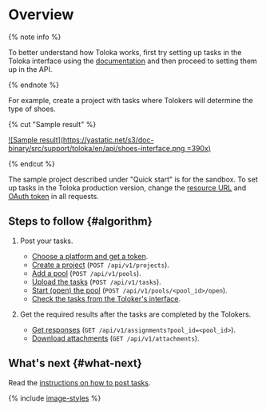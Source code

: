 # Overview

{% note info %}

To better understand how Toloka works, first try setting up tasks in the Toloka interface using the [documentation](../../guide/concepts/main-steps.md) and then proceed to setting them up in the API.

{% endnote %}

For example, create a project with tasks where Tolokers will determine the type of shoes.

{% cut "Sample result" %}

[![Sample result](https://yastatic.net/s3/doc-binary/src/support/toloka/en/api/shoes-interface.png =390x)](https://yastatic.net/s3/doc-binary/src/support/toloka/en/api/shoes-interface.png)

{% endcut %}

The sample project described under "Quick start" is for the sandbox. To set up tasks in the Toloka production version, change the [resource URL](access.md#urls) and [OAuth token](access.md#token) in all requests.

## Steps to follow {#algorithm}

1. Post your tasks.

    - [Choose a platform and get a token](./qs-placement.md#start).
    - [Create a project](./qs-placement.md#project) (`POST /api/v1/projects`).
    - [Add a pool](./qs-placement.md#pool) (`POST /api/v1/pools`).
    - [Upload the tasks](./qs-placement.md#task) (`POST /api/v1/tasks`).
    - [Start (open) the pool](./qs-placement.md#pool-run) (`POST /api/v1/pools/<pool_id>/open`).
    - [Check the tasks from the Toloker's interface](./qs-placement.md#check).

1. Get the required results after the tasks are completed by the Tolokers.

    - [Get responses](qs-results.md) (`GET /api/v1/assignments?pool_id=<pool_id>`).
    - [Download attachments](get-attachment-list.md) (`GET /api/v1/attachments`).

## What's next {#what-next}

Read the [instructions on how to post tasks](./qs-placement.md).

{% include [image-styles](../../../_includes/image-styles.md) %}